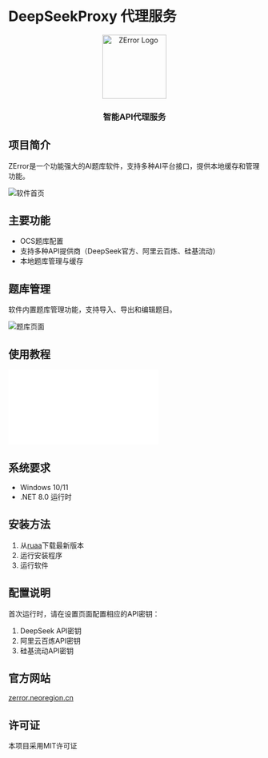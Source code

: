 # DeepSeekProxy 代理服务

<div align="center">
  <img src="https://img.picui.cn/free/2025/04/14/67fd2249779d0.png" alt="ZError Logo" width="128">
  <br>
  <h3>智能API代理服务</h3>
</div>

## 项目简介

ZError是一个功能强大的AI题库软件，支持多种AI平台接口，提供本地缓存和管理功能。

![软件首页](https://img.picui.cn/free/2025/04/14/67fd216780a34.png)

## 主要功能

- OCS题库配置
- 支持多种API提供商（DeepSeek官方、阿里云百炼、硅基流动）
- 本地题库管理与缓存


## 题库管理

软件内置题库管理功能，支持导入、导出和编辑题目。

![题库页面](https://img.picui.cn/free/2025/04/14/67fd21678d261.png)

## 使用教程

<iframe src="//player.bilibili.com/player.html?isOutside=true&aid=114341810539182&bvid=BV1TPoFY8E4V&cid=29430644774&p=1" scrolling="no" border="0" frameborder="no" framespacing="0" allowfullscreen="true"></iframe>

## 系统要求

- Windows 10/11
- .NET 8.0 运行时

## 安装方法

1. 从[ruaa](https://github.com/yourusername/DeepSeekProxy/releases)下载最新版本
2. 运行安装程序
3. 运行软件

## 配置说明

首次运行时，请在设置页面配置相应的API密钥：

1. DeepSeek API密钥
2. 阿里云百炼API密钥
3. 硅基流动API密钥


## 官方网站

[zerror.neoregion.cn](https://zerror.neoregion.cn)

## 许可证

本项目采用MIT许可证